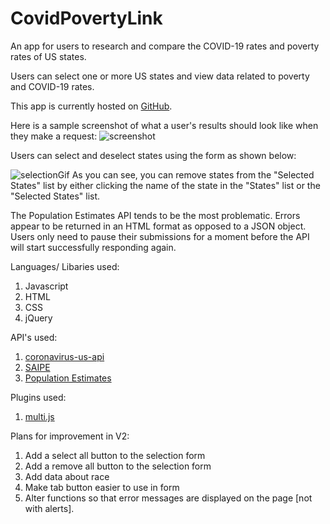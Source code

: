 # CovidPovertyLink
An app for users to research and compare the COVID-19 rates and poverty rates of US states.

Users can select one or more US states and view data related to poverty and COVID-19 rates.

This app is currently hosted on [GitHub](https://christorepl.github.io/CovidPovertyLink/).

Here is a sample screenshot of what a user's results should look like when they make a request:
![screenshot](https://raw.githubusercontent.com/christorepl/CovidPovertyLink/master/screenshots/screen1.png)


Users can select and deselect states using the form as shown below:

![selectionGif](https://raw.githubusercontent.com/christorepl/CovidPovertyLink/master/screenshots/howToSelectDeselect.gif)
As you can see, you can remove states from the "Selected States" list by either clicking the name of the state in the "States" list or the "Selected States" list.

The Population Estimates API tends to be the most problematic. Errors appear to be returned in an HTML format as opposed to a JSON object. Users only need to pause their submissions for a moment before the API will start successfully responding again.

Languages/ Libaries used:
1. Javascript
2. HTML
3. CSS
4. jQuery

API's used:
1. [coronavirus-us-api](https://rapidapi.com/Spiderpig86/api/coronavirus-us-api?endpoint=apiendpoint_bf2347c9-63f3-41f0-ade7-8a493512f99c)
2. [SAIPE](https://www.census.gov/programs-surveys/saipe/data/api.html)
3. [Population Estimates](https://www.census.gov/data/developers/data-sets/popest-popproj/popest.html)

Plugins used:
1. [multi.js](https://github.com/Fabianlindfors/multi.js)

Plans for improvement in V2:
1. Add a select all button to the selection form
2. Add a remove all button to the selection form
3. Add data about race
4. Make tab button easier to use in form
5. Alter functions so that error messages are displayed on the page [not with alerts].
